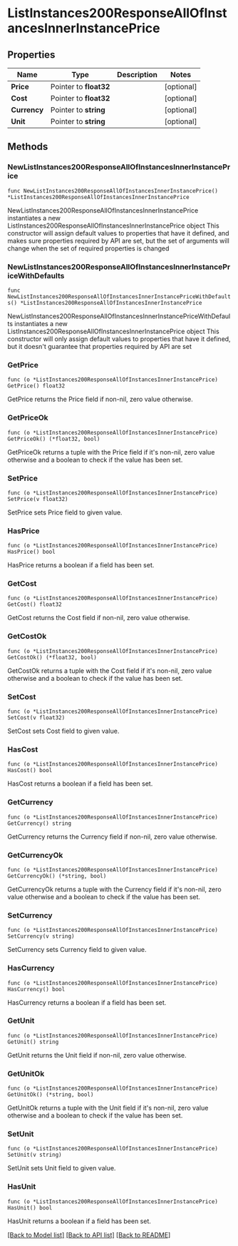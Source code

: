 # ListInstances200ResponseAllOfInstancesInnerInstancePrice

## Properties

Name | Type | Description | Notes
------------ | ------------- | ------------- | -------------
**Price** | Pointer to **float32** |  | [optional] 
**Cost** | Pointer to **float32** |  | [optional] 
**Currency** | Pointer to **string** |  | [optional] 
**Unit** | Pointer to **string** |  | [optional] 

## Methods

### NewListInstances200ResponseAllOfInstancesInnerInstancePrice

`func NewListInstances200ResponseAllOfInstancesInnerInstancePrice() *ListInstances200ResponseAllOfInstancesInnerInstancePrice`

NewListInstances200ResponseAllOfInstancesInnerInstancePrice instantiates a new ListInstances200ResponseAllOfInstancesInnerInstancePrice object
This constructor will assign default values to properties that have it defined,
and makes sure properties required by API are set, but the set of arguments
will change when the set of required properties is changed

### NewListInstances200ResponseAllOfInstancesInnerInstancePriceWithDefaults

`func NewListInstances200ResponseAllOfInstancesInnerInstancePriceWithDefaults() *ListInstances200ResponseAllOfInstancesInnerInstancePrice`

NewListInstances200ResponseAllOfInstancesInnerInstancePriceWithDefaults instantiates a new ListInstances200ResponseAllOfInstancesInnerInstancePrice object
This constructor will only assign default values to properties that have it defined,
but it doesn't guarantee that properties required by API are set

### GetPrice

`func (o *ListInstances200ResponseAllOfInstancesInnerInstancePrice) GetPrice() float32`

GetPrice returns the Price field if non-nil, zero value otherwise.

### GetPriceOk

`func (o *ListInstances200ResponseAllOfInstancesInnerInstancePrice) GetPriceOk() (*float32, bool)`

GetPriceOk returns a tuple with the Price field if it's non-nil, zero value otherwise
and a boolean to check if the value has been set.

### SetPrice

`func (o *ListInstances200ResponseAllOfInstancesInnerInstancePrice) SetPrice(v float32)`

SetPrice sets Price field to given value.

### HasPrice

`func (o *ListInstances200ResponseAllOfInstancesInnerInstancePrice) HasPrice() bool`

HasPrice returns a boolean if a field has been set.

### GetCost

`func (o *ListInstances200ResponseAllOfInstancesInnerInstancePrice) GetCost() float32`

GetCost returns the Cost field if non-nil, zero value otherwise.

### GetCostOk

`func (o *ListInstances200ResponseAllOfInstancesInnerInstancePrice) GetCostOk() (*float32, bool)`

GetCostOk returns a tuple with the Cost field if it's non-nil, zero value otherwise
and a boolean to check if the value has been set.

### SetCost

`func (o *ListInstances200ResponseAllOfInstancesInnerInstancePrice) SetCost(v float32)`

SetCost sets Cost field to given value.

### HasCost

`func (o *ListInstances200ResponseAllOfInstancesInnerInstancePrice) HasCost() bool`

HasCost returns a boolean if a field has been set.

### GetCurrency

`func (o *ListInstances200ResponseAllOfInstancesInnerInstancePrice) GetCurrency() string`

GetCurrency returns the Currency field if non-nil, zero value otherwise.

### GetCurrencyOk

`func (o *ListInstances200ResponseAllOfInstancesInnerInstancePrice) GetCurrencyOk() (*string, bool)`

GetCurrencyOk returns a tuple with the Currency field if it's non-nil, zero value otherwise
and a boolean to check if the value has been set.

### SetCurrency

`func (o *ListInstances200ResponseAllOfInstancesInnerInstancePrice) SetCurrency(v string)`

SetCurrency sets Currency field to given value.

### HasCurrency

`func (o *ListInstances200ResponseAllOfInstancesInnerInstancePrice) HasCurrency() bool`

HasCurrency returns a boolean if a field has been set.

### GetUnit

`func (o *ListInstances200ResponseAllOfInstancesInnerInstancePrice) GetUnit() string`

GetUnit returns the Unit field if non-nil, zero value otherwise.

### GetUnitOk

`func (o *ListInstances200ResponseAllOfInstancesInnerInstancePrice) GetUnitOk() (*string, bool)`

GetUnitOk returns a tuple with the Unit field if it's non-nil, zero value otherwise
and a boolean to check if the value has been set.

### SetUnit

`func (o *ListInstances200ResponseAllOfInstancesInnerInstancePrice) SetUnit(v string)`

SetUnit sets Unit field to given value.

### HasUnit

`func (o *ListInstances200ResponseAllOfInstancesInnerInstancePrice) HasUnit() bool`

HasUnit returns a boolean if a field has been set.


[[Back to Model list]](../README.md#documentation-for-models) [[Back to API list]](../README.md#documentation-for-api-endpoints) [[Back to README]](../README.md)


